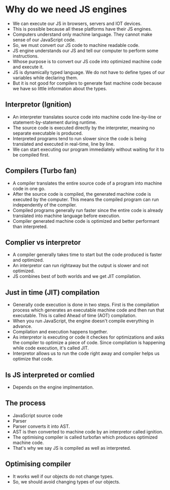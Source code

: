 # Why do we need JS engines

- We can execute our JS in browsers, servers and IOT devices.
- This is possible because all these platforms have their JS engines.
- Computers understand only machine language. They cannot make sense of our JavaScript code.
- So, we must convert our JS code to machine readable code.
- JS engine understands our JS and tell our computer to perform some instructions.
- Whose purpose is to convert our JS code into optimized machine code and execute it.
- JS is dynamically typed language. We do not have to define types of our variables while declaring them.
- But it is not good for compilers to generate fast machine code because we have so little information about the types.

## Interpretor (Ignition)

-  An interpreter translates source code into machine code line-by-line or statement-by-statement during runtime.
-  The source code is executed directly by the interpreter, meaning no separate executable is produced.
-  Interpreted programs tend to run slower since the code is being translated and executed in real-time, line by line.
-  We can start executing our program immediately without waiting for it to be compiled first.

## Compilers (Turbo fan)

- A compiler translates the entire source code of a program into machine code in one go.
- After the source code is compiled, the generated machine code is executed by the computer. This means the compiled program can run independently of the compiler.
- Compiled programs generally run faster since the entire code is already translated into machine language before execution.
- Compiler generated machine code is optimized and better performant than interpreted.

## Complier vs interpretor

- A compiler generally takes time to start but the code produced is faster and optimized.
- An interpretor can run rightaway but the output is slower and not optimized.
- JS combines best of both worlds and we get JIT compilation.

## Just in time (JIT) compilation

- Generally code execution is done in two steps. First is the compilation process which generates an executable machine code and then run that executable. This is called Ahead of time (AOT) compilation.
- When you run JavaScript, the engine doesn't compile everything in advance.
- Compilation and execution happens together.
- As interpretor is executing or code it checkes for optimizations and asks the compiler to optimize a piece of code. Since compilation is happening while code execution, it's called JIT.
- Interpretor allows us to run the code right away and compiler helps us optimize that code.


## Is JS interpreted or comlied

- Depends on the engine implmentation.


## The process

- JavaScript source code
- Parser
- Parser converts it into AST.
- AST is then converted to machine code by an interpretor called ignition.
- The optimising compiler is called turbofan which produces optimized machine code.
- That's why we say JS is compiled as well as interpreted.

## Optimising compiler

- It works well if our objects do not change types.
- So, we should avoid changing types of our objects.
